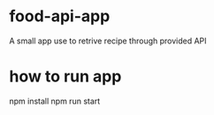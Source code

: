 # food-api-app
A small app use to retrive recipe through provided API
# how to run app
npm install
npm run start
